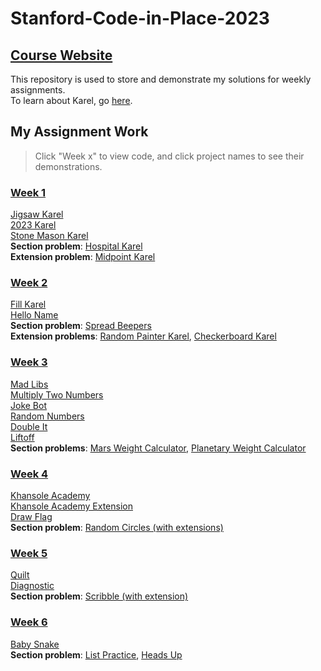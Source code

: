 # Stanford-Code-in-Place-2023

## [Course Website](https://codeinplace.stanford.edu/)  
This repository is used to store and demonstrate my solutions for weekly assignments.  
To learn about Karel, go [here](https://compedu.stanford.edu/karel-reader/docs/python/en/chapter1.html).

## My Assignment Work

> Click "Week x" to view code, and click project names to see their demonstrations.  

### [Week 1](Week1)  
[Jigsaw Karel](https://codeinplace.stanford.edu/cip3/share/p9nZ0wap8i7Bp3RoXOug)  
[2023 Karel](https://codeinplace.stanford.edu/cip3/share/VN6lRm0xZvn1v8R2omqv)  
[Stone Mason Karel](https://codeinplace.stanford.edu/cip3/share/8RiZHD5u1hZ0P7Hydt8y)  
**Section problem**: [Hospital Karel](https://codeinplace.stanford.edu/cip3/share/yAX3i8THWRqdGw7EE2w3)  
**Extension problem**: [Midpoint Karel](https://codeinplace.stanford.edu/cip3/share/LawoC5YLdD19mmsA58VK)

### [Week 2](Week2)  
[Fill Karel](https://codeinplace.stanford.edu/cip3/share/7RtQ77m3qC9SzaJHViOp)  
[Hello Name](https://codeinplace.stanford.edu/cip3/share/lEI4v7zXyOPuMC7lk1TV)  
**Section problem**: [Spread Beepers](https://codeinplace.stanford.edu/cip3/share/PABXLdqiEsEtC6CK56ML)  
**Extension problems**: [Random Painter Karel](https://codeinplace.stanford.edu/cip3/share/bmYxxCi27dAykGoYnT6j), [Checkerboard Karel](https://codeinplace.stanford.edu/cip3/share/f7FXqWsRljIWJY4uwniQ)  

### [Week 3](Week3)  
[Mad Libs](https://codeinplace.stanford.edu/cip3/share/6Vgajz5Ty9ngpXUY8inB)  
[Multiply Two Numbers](https://codeinplace.stanford.edu/cip3/share/ugNukBPM9jsxpPvxiZIW)  
[Joke Bot](https://codeinplace.stanford.edu/cip3/share/tHthwM4U85ZE57LjQqaG)  
[Random Numbers](https://codeinplace.stanford.edu/cip3/share/WI2qh0A50S0L9dt19to2)  
[Double It](https://codeinplace.stanford.edu/cip3/share/xPSoMfXLwlCp9iinPCpt)  
[Liftoff](https://codeinplace.stanford.edu/cip3/share/Z20jSdA0Tq81vtI3Bxwg)  
**Section problems**: [Mars Weight Calculator](https://codeinplace.stanford.edu/cip3/share/am2PNjXJXebXWrQIv7ep), [Planetary Weight Calculator](https://codeinplace.stanford.edu/cip3/share/SS7ChYysIob7BU1xWysU)  

### [Week 4](Week4)  
[Khansole Academy](https://codeinplace.stanford.edu/cip3/share/EvSWcmHLwDlHbaIqw6xx)  
[Khansole Academy Extension](https://codeinplace.stanford.edu/cip3/share/uFRkdeNJGmBEGHgiPTGa)  
[Draw Flag](https://codeinplace.stanford.edu/cip3/share/e7ic0WpYsaNnuU7lpJzK)  
**Section problem**: [Random Circles (with extensions)](https://codeinplace.stanford.edu/cip3/share/Ot5N6U1Mo70M0074Rxw3)  

### [Week 5](Week5)  
[Quilt](https://codeinplace.stanford.edu/cip3/share/wWfBZUJ4j0iAxGX9o4vm)  
[Diagnostic](Week5/Diagnostic)  
**Section problem**: [Scribble (with extension)](https://codeinplace.stanford.edu/cip3/share/unCGzV9iNn3DL8Fz4J2D)

### [Week 6](Week6)  
[Baby Snake](https://codeinplace.stanford.edu/cip3/share/IvTuhNKLYEhoSlqjI9hH)  
**Section problem**: [List Practice](https://codeinplace.stanford.edu/cip3/share/450ene2XaLsEiKBUZvVY), [Heads Up](https://codeinplace.stanford.edu/cip3/share/lmLijoGGgtxGpHIFBAct)
